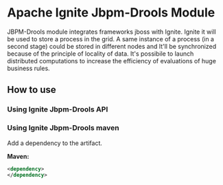 # Apache Ignite Jbpm-Drools Module
JBPM-Drools module integrates frameworks jboss with Ignite. Ignite it will be used to
store a process in the grid. A same instance of  a process (in a second stage)
could be stored in different nodes and It'll be synchronized because of
the principle of locality of data. It's possibile to launch distributed computations
to increase the efficiency of evaluations of huge business rules.

## How to use

### Using Ignite Jbpm-Drools API


### Using Ignite Jbpm-Drools maven

Add a dependency to the artifact.

**Maven:**

```xml
<dependency>
</dependency>
```


